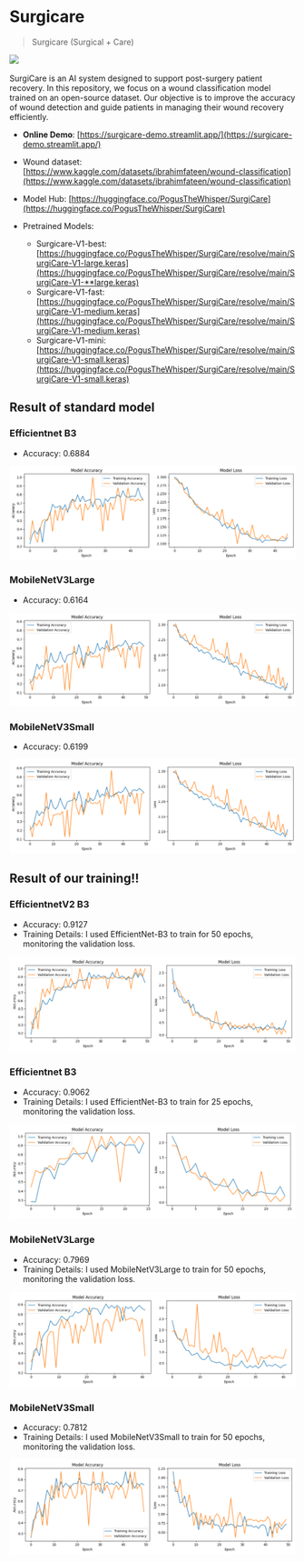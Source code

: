 # Surgicare

> Surgicare (Surgical + Care) 
<img src="https://i.imgur.com/nOi95Cj.png" width="250">

SurgiCare is an AI system designed to support post-surgery patient recovery. In this repository, we focus on a wound classification model trained on an open-source dataset. Our objective is to improve the accuracy of wound detection and guide patients in managing their wound recovery efficiently.

- **Online Demo**: [https://surgicare-demo.streamlit.app/](https://surgicare-demo.streamlit.app/)
- Wound dataset: [https://www.kaggle.com/datasets/ibrahimfateen/wound-classification](https://www.kaggle.com/datasets/ibrahimfateen/wound-classification)

- Model Hub: [https://huggingface.co/PogusTheWhisper/SurgiCare](https://huggingface.co/PogusTheWhisper/SurgiCare)
- Pretrained Models:
    * Surgicare-V1-best: [https://huggingface.co/PogusTheWhisper/SurgiCare/resolve/main/SurgiCare-V1-large.keras](https://huggingface.co/PogusTheWhisper/SurgiCare/resolve/main/SurgiCare-V1-**large.keras)
    * Surgicare-V1-fast: [https://huggingface.co/PogusTheWhisper/SurgiCare/resolve/main/SurgiCare-V1-medium.keras](https://huggingface.co/PogusTheWhisper/SurgiCare/resolve/main/SurgiCare-V1-medium.keras)
    * Surgicare-V1-mini: [https://huggingface.co/PogusTheWhisper/SurgiCare/resolve/main/SurgiCare-V1-small.keras](https://huggingface.co/PogusTheWhisper/SurgiCare/resolve/main/SurgiCare-V1-small.keras)

## Result of standard model
### Efficientnet B3
* Accuracy: 0.6884

<img src="wound_classify_train/EfficientNetV2B3-standard.png?raw=true" width="800">

### MobileNetV3Large
* Accuracy: 0.6164
  
![alt text](wound_classify_train/MobileNetV3Large-standard.png?raw=true)

### MobileNetV3Small
* Accuracy: 0.6199
  
![alt text](wound_classify_train/MobileNetV3Small-standard.png?raw=true)

## Result of our training!!
### EfficientnetV2 B3
* Accuracy: 0.9127
* Training Details: I used EfficientNet-B3 to train for 50 epochs, monitoring the validation loss.

![alt text](wound_classify_train/SurgiCare-V1-large-turbo.png?raw=true)
### Efficientnet B3
* Accuracy: 0.9062
* Training Details: I used EfficientNet-B3 to train for 25 epochs, monitoring the validation loss.

![alt text](wound_classify_train/SurgiCare-V1-large.png?raw=true)

### MobileNetV3Large
* Accuracy: 0.7969
* Training Details: I used MobileNetV3Large to train for 50 epochs, monitoring the validation loss.
  
![alt text](wound_classify_train/SurgiCare-V1-medium.png?raw=true)

### MobileNetV3Small
* Accuracy: 0.7812
* Training Details: I used MobileNetV3Small to train for 50 epochs, monitoring the validation loss.
  
![alt text](wound_classify_train/SurgiCare-V1-small.png?raw=true)
